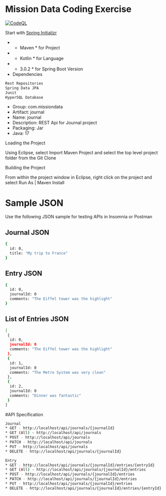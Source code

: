 # Mission Data Coding Exercise

[![CodeQL](https://github.com/roatanrich/md-journal/actions/workflows/codeql.yml/badge.svg)](https://github.com/roatanrich/md-journal/actions/workflows/codeql.yml)

Start with [Spring Initializr](https://start.spring.io/)
* * Maven * for Project
* * Kotlin * for Language
* * 3.0.2 * for Spring Boot Version
* Dependencies


```bash
Rest Repositories
Spring Data JPA
Junit
HyperSQL Database
```

* Group: com.missiondata
* Artifact: journal
* Name: journal
* Description: REST Api for Journal project
* Packaging: Jar
* Java: 17

Loading the Project

Using Eclipse, select Import Maven Project and select the top level project folder from the Git Clone

Building the Project

From within the project window in Eclipse, right click on the project and select Run As | Maven Install

# Sample JSON

Use the following JSON sample for testing APIs in Insomnia or Postman

## Journal JSON

```bash
{
  id: 0,
  title: "My trip to France"
}
```

## Entry JSON

```bash
{
  id: 0,
  journalId: 0
  comments: "The Eiffel tower was the highlight"
}
```

## List of Entries JSON

```bash
[
 {
  id: 0,
  journalId: 0
  comments: "The Eiffel tower was the highlight"
 },
 {
  id: 1,
  journalId: 0
  comments: "The Metro System was very clean"
 },
 {
  id: 2,
  journalId: 0
  comments: "Dinner was fantastic"
 }  
]
```

#API Specification

```bash
Journal
* GET - http://localhost/api/journals/{journalId}
* GET (All) - http://localhost/api/journals
* POST - http://localhost/api/journals
* PATCH - http://localhost/api/journals
* PUT - http://localhost/api/journals
* DELETE - http://localhost/api/journals/{journalId}

Entry
* GET - http://localhost/api/journals/{journalId}/entries/{entryId}
* GET (All) - http://localhost/api/journals/{journalId}/entries
* POST - http://localhost/api/journals/{journalId}/entries
* PATCH - http://localhost/api/journals/{journalId}/entries
* PUT - http://localhost/api/journals/{journalId}/entries
* DELETE - http://localhost/api/journals/{journalId}/entries/{entryId}

```
